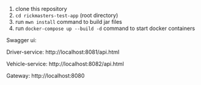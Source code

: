 1. clone this repository
2. `cd rickmasters-test-app` (root directory)
3. run `mwn install` command to build jar files
4. run `docker-compose up --build -d` command to start docker containers

Swagger ui:

Driver-service:
http://localhost:8081/api.html

Vehicle-service:
http://localhost:8082/api.html

Gateway:
http://localhost:8080
